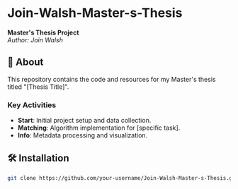 # Join-Walsh-Master-s-Thesis  
**Master's Thesis Project**  
*Author: Join Walsh*  

## 📖 About  
This repository contains the code and resources for my Master's thesis titled "[Thesis Title]".  

### Key Activities  
- **Start**: Initial project setup and data collection.  
- **Matching**: Algorithm implementation for [specific task].  
- **Info**: Metadata processing and visualization.  

## 🛠️ Installation  
```bash
git clone https://github.com/your-username/Join-Walsh-Master-s-Thesis.git
